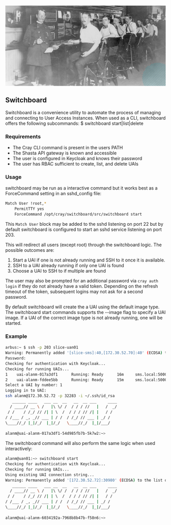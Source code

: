 ![picture](img/switchboard.jpg)

## Switchboard
Switchboard is a convenience utility to automate the process of managing and connecting
to User Access Instances. When used as a CLI, switchboard offers the following subcommands:
$ switchboard start|list|delete

### Requirements

* The Cray CLI command is present in the users PATH
* The Shasta API gateway is known and accessible 
* The user is configured in Keycloak and knows their password
* The user has RBAC sufficient to create, list, and delete UAIs

### Usage
switchboard may be run as a interactive command but it works best as a 
ForceCommand setting in an sshd_config file:

```bash
Match User !root,*
	PermitTTY yes
	ForceCommand /opt/cray/switchboard/src/switchboard start
```

This `Match User` block may be added to the sshd listening on port 22 but by 
default switchboard is configured to start an sshd service listening on
port 203.

This will redirect all users (except root) through the switchboard logic. The 
possible outcomes are:

1. Start a UAI if one is not already running and SSH to it once it is available.
2. SSH to a UAI already running if only one UAI is found
3. Choose a UAI to SSH to if multiple are found

The user may also be prompted for an additional password via `cray auth login` 
if they do not already have a valid token. Depending on the refresh timeout of 
the token, subsequent logins may not ask for a second password.

By default switchboard will create the a UAI using the default image type. The
switchboard start commands supports the --image flag to specify a UAI image.
If a UAI of the correct image type is not already running, one will be started.

### Example
```bash
arbus:~ $ ssh -p 203 slice-uan01
Warning: Permanently added '[slice-sms]:40,[172.30.52.70]:40' (ECDSA) to the list of known hosts.
Password:
Checking for authentication with Keycloak...
Checking for running UAIs...
1 	 uai-alanm-017a3df1 	 Running: Ready 	 16m 	 sms.local:5000/cray/cray-uas-sles15-slurm:latest
2 	 uai-alanm-fddee5bb 	 Running: Ready 	 15m 	 sms.local:5000/cray/cray-uas-sles15-pbs:latest
Select a UAI by number: 1
Logging in to UAI:
ssh alanm@172.30.52.72 -p 32283 -i ~/.ssh/id_rsa
   ______ ____   ___ __  __   __  __ ___     ____
  / ____// __ \ /   |\ \/ /  / / / //   |   /  _/
 / /    / /_/ // /| | \  /  / / / // /| |   / /
/ /___ / _, _// ___ | / /  / /_/ // ___ | _/ /
\____//_/ |_|/_/  |_|/_/   \____//_/  |_|/___/

alanm@uai-alanm-017a3df1-54d985fb7b-5k7w2:~>
```

The switchboard command will also perform the same logic when used interactively:
```bash
alanm@uan01:~> switchboard start
Checking for authentication with Keycloak...
Checking for running UAIs...
Using existing UAI connection string...
Warning: Permanently added '[172.30.52.72]:30980' (ECDSA) to the list of known hosts.
   ______ ____   ___ __  __   __  __ ___     ____
  / ____// __ \ /   |\ \/ /  / / / //   |   /  _/
 / /    / /_/ // /| | \  /  / / / // /| |   / /
/ /___ / _, _// ___ | / /  / /_/ // ___ | _/ /
\____//_/ |_|/_/  |_|/_/   \____//_/  |_|/___/

alanm@uai-alanm-6034192a-7968b8b47b-f58n6:~>
```
